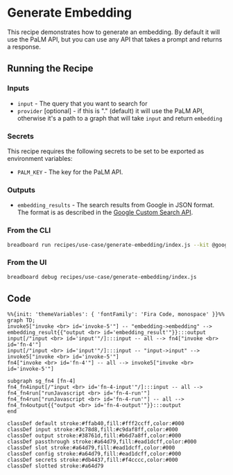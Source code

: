 # Generate Embedding

This recipe demonstrates how to generate an embedding. By default it will use the PaLM API, but you can use any API that takes a prompt and returns a response.

## Running the Recipe

### Inputs

- `input` - The query that you want to search for
- `provider` [optional] - if this is "." (default) it will use the PaLM API, otherwise it's a path to a graph that will take `input` and return `embedding`

### Secrets

This recipe requires the following secrets to be set to be exported as environment variables:

- `PALM_KEY` - The key for the PaLM API.

### Outputs

- `embedding_results` - The search results from Google in JSON format. The format is as described in the [Google Custom Search API](https://developers.google.com/custom-search/v1/reference/rest/v1/Search).

### From the CLI

```bash
breadboard run recipes/use-case/generate-embedding/index.js --kit @google-labs/llm-starter --kit @google-labs/core-kit --kit @google-labs/palm-kit -i "{\"input\":\"Testing\"}"
```

### From the UI

```bash
breadboard debug recipes/use-case/generate-embedding/index.js
```

## Code

```mermaid
%%{init: 'themeVariables': { 'fontFamily': 'Fira Code, monospace' }}%%
graph TD;
invoke5["invoke <br> id='invoke-5'"] -- "embedding->embedding" --> embedding_result{{"output <br> id='embedding_result'"}}:::output
input[/"input <br> id='input'"/]:::input -- all --> fn4["invoke <br> id='fn-4'"]
input[/"input <br> id='input'"/]:::input -- "input->input" --> invoke5["invoke <br> id='invoke-5'"]
fn4["invoke <br> id='fn-4'"] -- all --> invoke5["invoke <br> id='invoke-5'"]

subgraph sg_fn4 [fn-4]
fn4_fn4input[/"input <br> id='fn-4-input'"/]:::input -- all --> fn4_fn4run["runJavascript <br> id='fn-4-run'"]
fn4_fn4run["runJavascript <br> id='fn-4-run'"] -- all --> fn4_fn4output{{"output <br> id='fn-4-output'"}}:::output
end

classDef default stroke:#ffab40,fill:#fff2ccff,color:#000
classDef input stroke:#3c78d8,fill:#c9daf8ff,color:#000
classDef output stroke:#38761d,fill:#b6d7a8ff,color:#000
classDef passthrough stroke:#a64d79,fill:#ead1dcff,color:#000
classDef slot stroke:#a64d79,fill:#ead1dcff,color:#000
classDef config stroke:#a64d79,fill:#ead1dcff,color:#000
classDef secrets stroke:#db4437,fill:#f4cccc,color:#000
classDef slotted stroke:#a64d79
```
